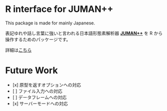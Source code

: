 
R interface for JUMAN++
=======================

This package is made for mainly Japanese.

表記ゆれや話し言葉に強いと言われる日本語形態素解析器 [**JUMAN++**](http://nlp.ist.i.kyoto-u.ac.jp/index.php?JUMAN++) を R から操作するためのパッケージです。

詳細は[こちら](https://ymattu.github.io/rjumanpp/articles/rjumanpp.html)

Future Work
===========

-   \[x\] 原型を返すオプションへの対応
-   \[ \] ファイル入力への対応
-   \[ \] データフレームへの対応
-   \[x\] サーバーモードへの対応
